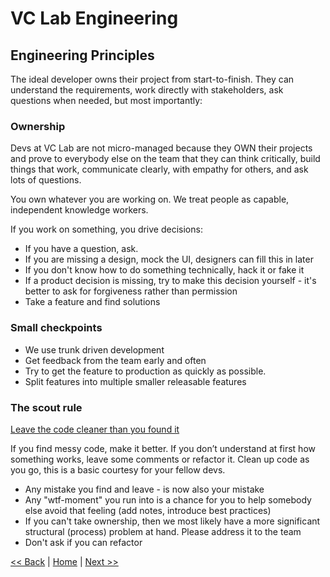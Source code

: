 # VC Lab Engineering
## Engineering Principles

The ideal developer owns their project from start-to-finish. They can understand the requirements, work directly with stakeholders, ask questions when needed, but most importantly: 

### Ownership

Devs at VC Lab are not micro-managed because they OWN their projects and prove to everybody else on the team that they can think critically, build things that work, communicate clearly, with empathy for others, and ask lots of questions. 

You own whatever you are working on. We treat people as capable, independent knowledge workers.

If you work on something, you drive decisions:
- If you have a question, ask.
- If you are missing a design, mock the UI, designers can fill this in later
- If you don't know how to do something technically, hack it or fake it
- If a product decision is missing, try to make this decision yourself - it's better to ask for forgiveness rather than permission
- Take a feature and find solutions

### Small checkpoints

- We use trunk driven development
- Get feedback from the team early and often
- Try to get the feature to production as quickly as possible.
- Split features into multiple smaller releasable features

### The scout rule

[Leave the code cleaner than you found it](http://wiki.c2.com/?BoyScoutRule)

If you find messy code, make it better. If you don’t understand at first how something works, leave some comments or refactor it. Clean up code as you go, this is a basic courtesy for your fellow devs.

- Any mistake you find and leave - is now also your mistake
- Any "wtf-moment" you run into is a chance for you to help somebody else avoid that feeling (add notes, introduce best practices)
- If you can't take ownership, then we most likely have a more significant structural (process) problem at hand. Please address it to the team
- Don't ask if you can refactor

[<< Back](who-you-work-with.md)  |  [Home](README.md)  |  [Next >>](system-architecture.md)